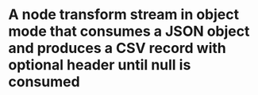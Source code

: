 # A node transform stream in object mode that consumes a JSON object and produces a CSV record with optional header until null is consumed
